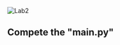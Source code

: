 <!-- [Link to Chap 5 Lab13](https://docs.google.com/presentation/d/1r3h2R9JwK9HK_U2Ia-zncL0BSjHV6Giu6ugNJ6yZpgc/edit#slide=id.g1204f84631c_0_55) -->

![Lab2](https://nimbus-screenshots.s3.amazonaws.com/s/35a91e624c6ecefcffd7afb5d96465df.png)

## Compete the "main.py"
